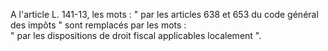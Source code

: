   
A l'article L. 141-13, les mots : " par les articles 638 et 653 du code général des impôts " sont remplacés par les mots :   
" par les dispositions de droit fiscal applicables localement ".  
